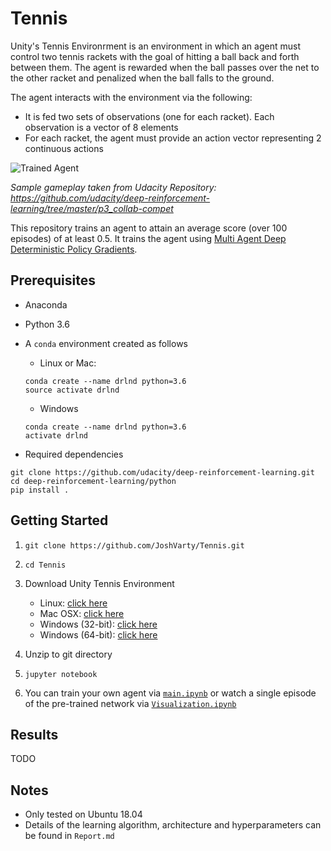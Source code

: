 # Tennis

Unity's Tennis Environrment is an environment in which an agent must 
control two tennis rackets with the goal of hitting a ball back and forth between them. The agent is rewarded when the ball passes over the net to the other racket and penalized when the ball falls to the ground.

The agent interacts with the environment via the following:
 - It is fed two sets of observations (one for each racket). Each observation is a vector of 8 elements
 - For each racket, the agent must provide an action vector representing 2 continuous actions

![Trained Agent](https://user-images.githubusercontent.com/10624937/42135623-e770e354-7d12-11e8-998d-29fc74429ca2.gif)

*Sample gameplay taken from Udacity Repository: https://github.com/udacity/deep-reinforcement-learning/tree/master/p3_collab-compet* 

This repository trains an agent to attain an average score (over 100 episodes) of at least 0.5. It trains the agent using [Multi Agent Deep Deterministic Policy Gradients](https://arxiv.org/abs/1706.02275).

## Prerequisites

- Anaconda
- Python 3.6
- A `conda` environment created as follows

  - Linux or Mac:
  ```
  conda create --name drlnd python=3.6
  source activate drlnd 
  ```

  - Windows
  ```
  conda create --name drlnd python=3.6 
  activate drlnd
  ```

- Required dependencies

```
git clone https://github.com/udacity/deep-reinforcement-learning.git
cd deep-reinforcement-learning/python
pip install .
```

## Getting Started

1. `git clone https://github.com/JoshVarty/Tennis.git`

2. `cd Tennis`

3. Download Unity Tennis Environment
    - Linux: [click here](https://s3-us-west-1.amazonaws.com/udacity-drlnd/P3/Tennis/Tennis_Linux.zip)
    - Mac OSX: [click here](https://s3-us-west-1.amazonaws.com/udacity-drlnd/P3/Tennis/Tennis.app.zip)
    - Windows (32-bit): [click here](https://s3-us-west-1.amazonaws.com/udacity-drlnd/P3/Tennis/Tennis_Windows_x86.zip)
    - Windows (64-bit): [click here](https://s3-us-west-1.amazonaws.com/udacity-drlnd/P3/Tennis/Tennis_Windows_x86_64.zip)
    
4. Unzip to git directory

5. `jupyter notebook`

6. You can train your own agent via [`main.ipynb`](https://github.com/JoshVarty/Tennis/blob/master/main.ipynb) or watch a single episode of the pre-trained network via [`Visualization.ipynb`](https://github.com/JoshVarty/Tennis/blob/master/Visualization.ipynb)


## Results

TODO


## Notes
 - Only tested on Ubuntu 18.04
 - Details of the learning algorithm, architecture and hyperparameters can be found in `Report.md`